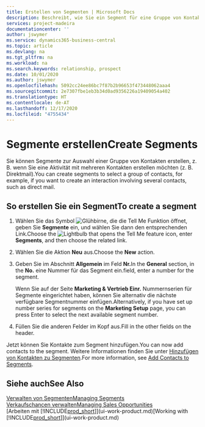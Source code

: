 ```yaml
---
title: Erstellen von Segmenten | Microsoft Docs
description: Beschreibt, wie Sie ein Segment für eine Gruppe von Kontakten in Business Central erstellen, beispielsweise um mehrere Kontakte mit einer Direktsendung anzusprechen.
services: project-madeira
documentationcenter: ''
author: jswymer
ms.service: dynamics365-business-central
ms.topic: article
ms.devlang: na
ms.tgt_pltfrm: na
ms.workload: na
ms.search.keywords: relationship, prospect
ms.date: 10/01/2020
ms.author: jswymer
ms.openlocfilehash: 5092cc24ee86bc7f87b2b96653f473448062aaa4
ms.sourcegitcommit: 2e7307fbe1eb3b34d0ad9356226a19409054a402
ms.translationtype: HT
ms.contentlocale: de-AT
ms.lasthandoff: 12/17/2020
ms.locfileid: "4755434"
---
```

# <a name="create-segments"></a><span data-ttu-id="7b68c-103">Segmente erstellen</span><span class="sxs-lookup"><span data-stu-id="7b68c-103">Create Segments</span></span>
<span data-ttu-id="7b68c-104">Sie können Segmente zur Auswahl einer Gruppe von Kontakten erstellen, z. B. wenn Sie eine Aktivität mit mehreren Kontakten erstellen möchten (z. B. Direktmail).</span><span class="sxs-lookup"><span data-stu-id="7b68c-104">You can create segments to select a group of contacts, for example, if you want to create an interaction involving several contacts, such as direct mail.</span></span>

## <a name="to-create-a-segment"></a><span data-ttu-id="7b68c-105">So erstellen Sie ein Segment</span><span class="sxs-lookup"><span data-stu-id="7b68c-105">To create a segment</span></span>
1. <span data-ttu-id="7b68c-106">Wählen Sie das Symbol ![Glühbirne, die die Tell Me Funktion öffnet](media/ui-search/search_small.png "Tell Me-Funktion"), geben Sie **Segmente** ein, und wählen Sie dann den entsprechenden Link.</span><span class="sxs-lookup"><span data-stu-id="7b68c-106">Choose the ![Lightbulb that opens the Tell Me feature](media/ui-search/search_small.png "Tell me what you want to do") icon, enter **Segments**, and then choose the related link.</span></span>
2. <span data-ttu-id="7b68c-107">Wählen Sie die Aktion **Neu** aus.</span><span class="sxs-lookup"><span data-stu-id="7b68c-107">Choose the **New** action.</span></span>
3. <span data-ttu-id="7b68c-108">Geben Sie im Abschnitt **Allgemein** im Feld **Nr.**</span><span class="sxs-lookup"><span data-stu-id="7b68c-108">In the **General** section, in the **No.**</span></span> <span data-ttu-id="7b68c-109">eine Nummer für das Segment ein.</span><span class="sxs-lookup"><span data-stu-id="7b68c-109">field, enter a number for the segment.</span></span>

    <span data-ttu-id="7b68c-110">Wenn Sie auf der Seite **Marketing & Vertrieb Einr.** Nummernserien für Segmente eingerichtet haben, können Sie alternativ die nächste verfügbare Segmentnummer einfügen.</span><span class="sxs-lookup"><span data-stu-id="7b68c-110">Alternatively, if you have set up number series for segments on the **Marketing Setup** page, you can press Enter to select the next available segment number.</span></span>
4. <span data-ttu-id="7b68c-111">Füllen Sie die anderen Felder im Kopf aus.</span><span class="sxs-lookup"><span data-stu-id="7b68c-111">Fill in the other fields on the header.</span></span>

<span data-ttu-id="7b68c-112">Jetzt können Sie Kontakte zum Segment hinzufügen.</span><span class="sxs-lookup"><span data-stu-id="7b68c-112">You can now add contacts to the segment.</span></span> <span data-ttu-id="7b68c-113">Weitere Informationen finden Sie unter [Hinzufügen von Kontakten zu Segmenten](marketing-add-contact-segment.md).</span><span class="sxs-lookup"><span data-stu-id="7b68c-113">For more information, see [Add Contacts to Segments](marketing-add-contact-segment.md).</span></span>

## <a name="see-also"></a><span data-ttu-id="7b68c-114">Siehe auch</span><span class="sxs-lookup"><span data-stu-id="7b68c-114">See Also</span></span>
[<span data-ttu-id="7b68c-115">Verwalten von Segmenten</span><span class="sxs-lookup"><span data-stu-id="7b68c-115">Managing Segments</span></span>](marketing-segments.md)  
[<span data-ttu-id="7b68c-116">Verkaufschancen verwalten</span><span class="sxs-lookup"><span data-stu-id="7b68c-116">Managing Sales Opportunities</span></span>](marketing-manage-sales-opportunities.md)  
<span data-ttu-id="7b68c-117">[Arbeiten mit [!INCLUDE[prod_short](includes/prod_short.md)]](ui-work-product.md)</span><span class="sxs-lookup"><span data-stu-id="7b68c-117">[Working with [!INCLUDE[prod_short](includes/prod_short.md)]](ui-work-product.md)</span></span>  
